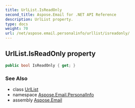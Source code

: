 ```yaml
---
title: UrlList.IsReadOnly
second_title: Aspose.Email for .NET API Reference
description: UrlList property. 
type: docs
weight: 70
url: /net/aspose.email.personalinfo/urllist/isreadonly/
---
```

## UrlList.IsReadOnly property

```csharp
public bool IsReadOnly { get; }
```

### See Also

* class [UrlList](../)
* namespace [Aspose.Email.PersonalInfo](../../urllist/)
* assembly [Aspose.Email](../../../)


